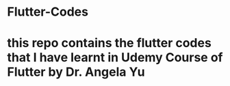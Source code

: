 # Flutter-Codes
# this repo contains the flutter codes that I have learnt in Udemy Course of Flutter by Dr. Angela Yu
